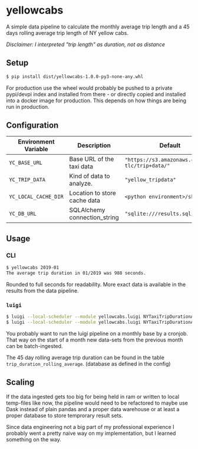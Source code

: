 # yellowcabs

A simple data pipeline to calculate the monthly average trip length and a 45
days rolling average trip length of NY yellow cabs.

*Disclaimer:  I interpreted "trip length" as duration, not as distance*

## Setup

```bash
$ pip install dist/yellowcabs-1.0.0-py3-none-any.whl
```

For production use the wheel would probably be pushed to a private pypi/devpi
index and installed from there - or directly copied and installed into a
docker image for production. This depends on how things are being run in
production.

## Configuration

| Environment Variable | Description                   | Default                                         |
| --                   | --                            | --                                              |
| `YC_BASE_URL`        | Base URL of the taxi data     | `"https://s3.amazonaws.com/nyc-tlc/trip+data/"` |
| `YC_TRIP_DATA`       | Kind of data to analyze.      | `"yellow_tripdata"`                             |
| `YC_LOCAL_CACHE_DIR` | Location to store cache data  | `<python environment>/share`                    |
| `YC_DB_URL`          | SQLAlchemy connection\_string | `"sqlite:///results.sqlite"`                    |

## Usage

### CLI

```bash
$ yellowcabs 2019-01
The average trip duration in 01/2019 was 988 seconds.
```

Rounded to full seconds for readability. More exact data is available in the
results from the data pipeline.

### `luigi`

```bash
$ luigi --local-scheduler --module yellowcabs.luigi NYTaxiTripDurationAnalytics --month 2019-01
$ luigi --local-scheduler --module yellowcabs.luigi NYTaxiTripDurationAnalytics --month 2019-02
```

You probably want to run the luigi pipeline on a monthly base by a cronjob.
That way on the start of a month new data-sets from the previous month can be
batch-ingested.

The 45 day rolling average trip duration can be found in the table
`trip_duration_rolling_average`. (database as defined in the config)

## Scaling

If the data ingested gets too big for being held in ram or written to local
temp-files like now, the pipeline would need to be refactored to maybe use
Dask instead of plain pandas and a proper data warehouse or at least a proper
database to store temprorary result sets.

Since data engineering not a big part of my professional experience I
probably went a pretty naive way on my implementation, but I learned something on the way.
